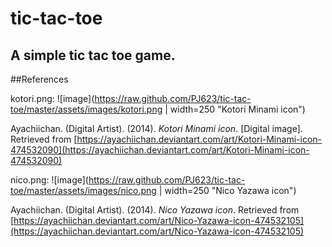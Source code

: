 # tic-tac-toe
A simple tic tac toe game.
---
##References

kotori.png:
![image](https://raw.github.com/PJ623/tic-tac-toe/master/assets/images/kotori.png | width=250 "Kotori Minami icon")

Ayachiichan. (Digital Artist). (2014). *Kotori Minami icon*. [Digital image]. Retrieved from [https://ayachiichan.deviantart.com/art/Kotori-Minami-icon-474532090](https://ayachiichan.deviantart.com/art/Kotori-Minami-icon-474532090)

nico.png:
![image](https://raw.github.com/PJ623/tic-tac-toe/master/assets/images/nico.png | width=250 "Nico Yazawa icon")

Ayachiichan. (Digital Artist). (2014). *Nico Yazawa icon*. Retrieved from [https://ayachiichan.deviantart.com/art/Nico-Yazawa-icon-474532105](https://ayachiichan.deviantart.com/art/Nico-Yazawa-icon-474532105)
